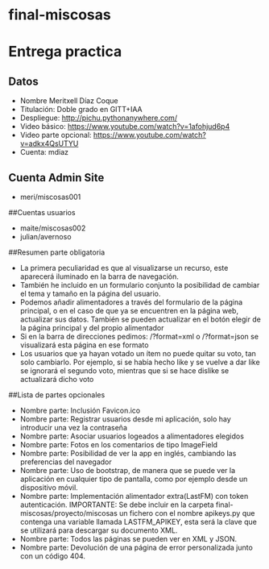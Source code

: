 # final-miscosas
# Entrega practica

## Datos
* Nombre Meritxell Díaz Coque
* Titulación: Doble grado en GITT+IAA
* Despliegue: http://pichu.pythonanywhere.com/
* Video básico: https://www.youtube.com/watch?v=1afohjud6p4
* Video parte opcional: https://www.youtube.com/watch?v=adkx4QsUTYU
* Cuenta: mdiaz

## Cuenta Admin Site
* meri/miscosas001

##Cuentas usuarios
* maite/miscosas002
* julian/avernoso

##Resumen parte obligatoria
* La primera peculiaridad es que al visualizarse un recurso, este aparecerá iluminado en la barra
de navegación.
* También he incluido en un formulario conjunto la posibilidad de cambiar el tema y tamaño en la página
del usuario.
* Podemos añadir alimentadores a través del formulario de la página principal, o en el caso de que ya se
encuentren en la página web, actualizar sus datos. También se pueden actualizar en el botón elegir de
la página principal y del propio alimentador
* Si en la barra de direcciones pedimos: /?format=xml o /?format=json se visualizará esta página en ese formato
* Los usuarios que ya hayan votado un ítem no puede quitar su voto, tan solo cambiarlo. Por ejemplo,
si se había hecho like y se vuelve a dar like se ignorará el segundo voto, mientras que si se hace dislike se
actualizará dicho voto


##Lista de partes opcionales
* Nombre parte: Inclusión Favicon.ico
* Nombre parte: Registrar usuarios desde mi aplicación, solo hay introducir una vez la contraseña
* Nombre parte: Asociar usuarios logeados a alimentadores elegidos
* Nombre parte: Fotos en los comentarios de tipo ImageField
* Nombre parte: Posibilidad de ver la app en inglés, cambiando las preferencias del navegador
* Nombre parte: Uso de bootstrap, de manera que se puede ver la aplicación en cualquier tipo de pantalla, como por ejemplo desde un dispositivo móvil.
* Nombre parte: Implementación alimentador extra(LastFM) con token autenticación. IMPORTANTE: Se debe incluir
en la carpeta final-miscosas/proyecto/miscosas un fichero con el nombre apikeys.py que contenga una variable
llamada LASTFM_APIKEY, esta será la clave que se utilizará para descargar su documento XML.
* Nombre parte: Todos las páginas se pueden ver en XML y JSON.
* Nombre parte: Devolución de una página de error personalizada junto con un código 404.
